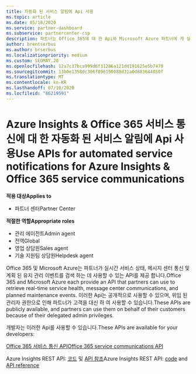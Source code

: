 ```yaml
---
title: 자동화 된 서비스 알림에 Api 사용
ms.topic: article
ms.date: 05/18/2020
ms.service: partner-dashboard
ms.subservice: partnercenter-csp
description: 파트너는 Office 365에 대 한 Api와 Microsoft Azure 파트너에 게 실시간 서비스 상태, 메시지 센터 통신 및 계획 된 유지 관리 이벤트를 사용할 수 있습니다.
author: brentserbus
ms.author: brserbus
ms.localizationpriority: medium
ms.custom: SEOMAY.20
ms.openlocfilehash: 12a7c37bca999d6f31286a121dd191625e5b7470
ms.sourcegitcommit: 13b0e1358dc306f896190088d31a0d883644850f
ms.translationtype: MT
ms.contentlocale: ko-KR
ms.lasthandoff: 07/10/2020
ms.locfileid: "86219591"
---
```

# <a name="use-apis-for-automated-service-notifications-for-azure-insights--office-365-service-communications"></a><span data-ttu-id="7395f-103">Azure Insights & Office 365 서비스 통신에 대 한 자동화 된 서비스 알림에 Api 사용</span><span class="sxs-lookup"><span data-stu-id="7395f-103">Use APIs for automated service notifications for Azure Insights & Office 365 service communications</span></span>

<span data-ttu-id="7395f-104">**적용 대상**</span><span class="sxs-lookup"><span data-stu-id="7395f-104">**Applies to**</span></span>

-  <span data-ttu-id="7395f-105">파트너 센터</span><span class="sxs-lookup"><span data-stu-id="7395f-105">Partner Center</span></span>

<span data-ttu-id="7395f-106">**적절한 역할**</span><span class="sxs-lookup"><span data-stu-id="7395f-106">**Appropriate roles**</span></span>

- <span data-ttu-id="7395f-107">관리 에이전트</span><span class="sxs-lookup"><span data-stu-id="7395f-107">Admin agent</span></span>
- <span data-ttu-id="7395f-108">전역</span><span class="sxs-lookup"><span data-stu-id="7395f-108">Global</span></span> 
- <span data-ttu-id="7395f-109">영업 상담원</span><span class="sxs-lookup"><span data-stu-id="7395f-109">Sales agent</span></span>
- <span data-ttu-id="7395f-110">기술 지원팀 상담원</span><span class="sxs-lookup"><span data-stu-id="7395f-110">Helpdesk agent</span></span>

<span data-ttu-id="7395f-111">Office 365 및 Microsoft Azure는 파트너가 실시간 서비스 상태, 메시지 센터 통신 및 계획 된 유지 관리 이벤트를 검색 하는 데 사용할 수 있는 API를 제공 합니다.</span><span class="sxs-lookup"><span data-stu-id="7395f-111">Office 365 and Microsoft Azure each provide an API that partners can use to retrieve real-time service health, message center communications, and planned maintenance events.</span></span> <span data-ttu-id="7395f-112">이러한 Api는 공개적으로 사용할 수 있으며, 위임 된 관리자 권한으로 인해 파트너가 고객을 대신 하 여 사용할 수 있습니다.</span><span class="sxs-lookup"><span data-stu-id="7395f-112">These APIs are publicly available, and partners can use them on behalf of their customers because of their delegated admin privileges.</span></span>

<span data-ttu-id="7395f-113">개발자는 이러한 Api를 사용할 수 있습니다.</span><span class="sxs-lookup"><span data-stu-id="7395f-113">These APIs are available for your developers:</span></span>

[<span data-ttu-id="7395f-114">Office 365 서비스 통신 API</span><span class="sxs-lookup"><span data-stu-id="7395f-114">Office 365 service communications API</span></span>](https://go.microsoft.com/fwlink/p/?LinkId=616899)

<span data-ttu-id="7395f-115">Azure Insights REST API: [코드](https://go.microsoft.com/fwlink/p/?LinkId=617299) 및 [API 참조](https://go.microsoft.com/fwlink/p/?LinkId=617300)</span><span class="sxs-lookup"><span data-stu-id="7395f-115">Azure Insights REST API: [code](https://go.microsoft.com/fwlink/p/?LinkId=617299) and [API reference](https://go.microsoft.com/fwlink/p/?LinkId=617300)</span></span>

 

 




